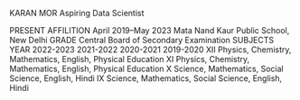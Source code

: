 
KARAN MOR
Aspiring Data Scientist


PRESENT AFFILITION
April 2019–May 2023 Mata Nand Kaur Public School, New Delhi
GRADE
Central Board of Secondary Examination
SUBJECTS
YEAR
2022-2023 2021-2022 2020-2021 2019-2020
XII Physics, Chemistry, Mathematics, English, Physical Education XI Physics, Chemistry, Mathematics, English, Physical Education
X Science, Mathematics, Social Science, English, Hindi IX Science, Mathematics, Social Science, English, Hindi
